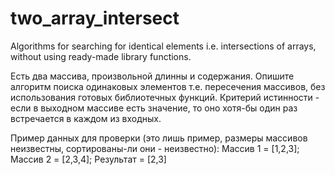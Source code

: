 # two_array_intersect
Algorithms for searching for identical elements i.e. intersections of arrays, without using ready-made library functions.

Есть два массива, произвольной длинны и содержания. Опишите алгоритм поиска одинаковых элементов т.е. пересечения массивов,
без использования готовых библиотечных функций.
Критерий истинности - если в выходном массиве есть значение, то оно хотя-бы один раз встречается в каждом из входных.

Пример данных для проверки (это лишь пример, размеры массивов неизвестны, сортированы-ли они - неизвестно):
Массив 1 = [1,2,3];
Массив 2 = [2,3,4];
Результат = [2,3]
